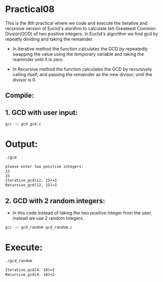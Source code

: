 # Practical08

This is the 8th practical where we code and execute the iterative and recursive version of Euclid's alorithm to calculate teh Greateest Common Divsior(GCD) of two positive integers. In Euclid's algorithm we find gcd by repeatly dividing and taking the remainder.

* In Iterative method the function calculates the GCD by repeatedly swapping the value using the temporary variable and taking the reaminder until it is zero.

* In Recursive method the function calculates the GCD by recursively calling itself, and passing the remainder as the new divisor, until the divisor is 0.

## Compile:

## 1. GCD with user input:

```bash
gcc -o gcd gcd.c

```
# Output:

```bash
./gcd

please enter two positive integers:
12
15
Iterative_gcd(12, 15)=3
Recursive_gcd(12, 15)=3
```
## 2. GCD with 2 random integers:

* In this code instead of taking the two positive integer from the user, instead we use 2 random integers.

```bash
gcc -o gcd_random gcd_random.c

```
# Execute:

```bash
./gcd_random

Iterative_gcd(4. 18)=2
Recursive_gcd(4. 18)=2
```
